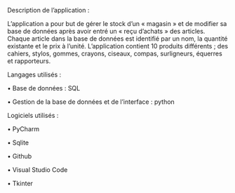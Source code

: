 Description de l’application :

L’application a pour but de gérer le stock d’un « magasin » et de modifier sa base de données après avoir entré un « reçu d’achats » des articles.
Chaque article dans la base de données est identifié par un nom, la quantité existante et le prix à l’unité. L’application contient 10 produits différents ; des cahiers, stylos, gommes, crayons, ciseaux, compas, surligneurs, équerres et rapporteurs. 

Langages utilisés : 

•	Base de données : SQL

•	Gestion de la base de données et de l’interface : python

Logiciels utilisés : 

•	PyCharm

•	Sqlite

•	Github

•	Visual Studio Code

•	Tkinter 